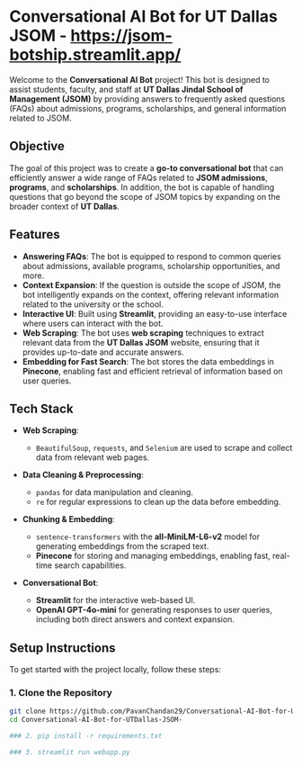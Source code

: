 # Conversational AI Bot for UT Dallas JSOM - https://jsom-botship.streamlit.app/

Welcome to the **Conversational AI Bot** project! This bot is designed to assist students, faculty, and staff at **UT Dallas Jindal School of Management (JSOM)** by providing answers to frequently asked questions (FAQs) about admissions, programs, scholarships, and general information related to JSOM.

## Objective
The goal of this project was to create a **go-to conversational bot** that can efficiently answer a wide range of FAQs related to **JSOM admissions**, **programs**, and **scholarships**. In addition, the bot is capable of handling questions that go beyond the scope of JSOM topics by expanding on the broader context of **UT Dallas**.

## Features
- **Answering FAQs**: The bot is equipped to respond to common queries about admissions, available programs, scholarship opportunities, and more.
- **Context Expansion**: If the question is outside the scope of JSOM, the bot intelligently expands on the context, offering relevant information related to the university or the school.
- **Interactive UI**: Built using **Streamlit**, providing an easy-to-use interface where users can interact with the bot.
- **Web Scraping**: The bot uses **web scraping** techniques to extract relevant data from the **UT Dallas JSOM** website, ensuring that it provides up-to-date and accurate answers.
- **Embedding for Fast Search**: The bot stores the data embeddings in **Pinecone**, enabling fast and efficient retrieval of information based on user queries.

## Tech Stack
- **Web Scraping**: 
  - `BeautifulSoup`, `requests`, and `Selenium` are used to scrape and collect data from relevant web pages.
  
- **Data Cleaning & Preprocessing**: 
  - `pandas` for data manipulation and cleaning.
  - `re` for regular expressions to clean up the data before embedding.

- **Chunking & Embedding**: 
  - `sentence-transformers` with the **all-MiniLM-L6-v2** model for generating embeddings from the scraped text.
  - **Pinecone** for storing and managing embeddings, enabling fast, real-time search capabilities.

- **Conversational Bot**:
  - **Streamlit** for the interactive web-based UI.
  - **OpenAI GPT-4o-mini** for generating responses to user queries, including both direct answers and context expansion.

## Setup Instructions
To get started with the project locally, follow these steps:

### 1. Clone the Repository
```bash
git clone https://github.com/PavanChandan29/Conversational-AI-Bot-for-UTDallas-JSOM-
cd Conversational-AI-Bot-for-UTDallas-JSOM-

### 2. pip install -r requirements.txt

### 3. streamlit run webapp.py

